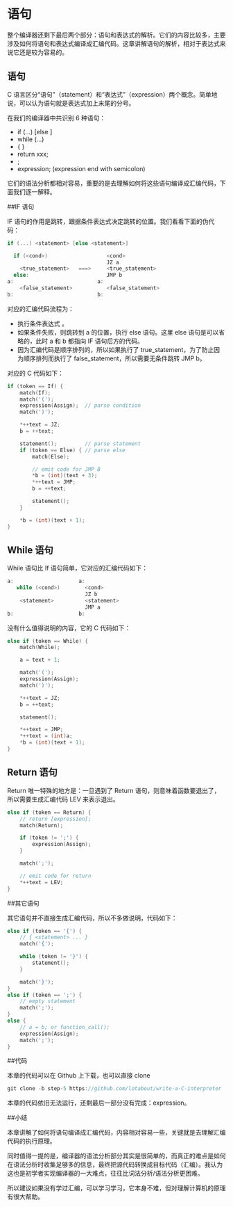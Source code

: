 # 语句


整个编译器还剩下最后两个部分：语句和表达式的解析。它们的内容比较多，主要涉及如何将语句和表达式编译成汇编代码。这章讲解语句的解析，相对于表达式来说它还是较为容易的。

## 语句

C 语言区分“语句”（statement）和“表达式”（expression）两个概念。简单地说，可以认为语句就是表达式加上末尾的分号。

在我们的编译器中共识别 6 种语句：

- if (...) <statement> [else <statement>]
- while (...) <statement>
- { <statement> }
- return xxx;
- <empty statement>;
- expression; (expression end with semicolon)

它们的语法分析都相对容易，重要的是去理解如何将这些语句编译成汇编代码，下面我们逐一解释。

##IF 语句

IF 语句的作用是跳转，跟据条件表达式决定跳转的位置。我们看看下面的伪代码：

```c
if (...) <statement> [else <statement>]

  if (<cond>)                   <cond>
                                JZ a
    <true_statement>   ===>     <true_statement>
  else:                         JMP b
a:                           a:
    <false_statement>           <false_statement>
b:                           b:
```


对应的汇编代码流程为：

- 执行条件表达式 <cond>。
- 如果条件失败，则跳转到 a 的位置，执行 else 语句。这里 else 语句是可以省略的，此时 a 和 b 都指向 IF 语句后方的代码。
- 因为汇编代码是顺序排列的，所以如果执行了 true_statement，为了防止因为顺序排列而执行了 false_statement，所以需要无条件跳转 JMP b。


对应的 C 代码如下：

```c
if (token == If) {
    match(If);
    match('(');
    expression(Assign);  // parse condition
    match(')');

    *++text = JZ;
    b = ++text;

    statement();         // parse statement
    if (token == Else) { // parse else
        match(Else);

        // emit code for JMP B
        *b = (int)(text + 3);
        *++text = JMP;
        b = ++text;

        statement();
    }

    *b = (int)(text + 1);
}
```

## While 语句

While 语句比 If 语句简单，它对应的汇编代码如下：

```c
a:                     a:
   while (<cond>)        <cond>
                         JZ b
    <statement>          <statement>
                         JMP a
b:                     b:
```

没有什么值得说明的内容，它的 C 代码如下：

```c
else if (token == While) {
    match(While);

    a = text + 1;

    match('(');
    expression(Assign);
    match(')');

    *++text = JZ;
    b = ++text;

    statement();

    *++text = JMP;
    *++text = (int)a;
    *b = (int)(text + 1);
}
```

## Return 语句

Return 唯一特殊的地方是：一旦遇到了 Return 语句，则意味着函数要退出了，所以需要生成汇编代码 LEV 来表示退出。

```c
else if (token == Return) {
    // return [expression];
    match(Return);

    if (token != ';') {
        expression(Assign);
    }

    match(';');

    // emit code for return
    *++text = LEV;
}
```

##其它语句

其它语句并不直接生成汇编代码，所以不多做说明，代码如下：

```c
else if (token == '{') {
    // { <statement> ... }
    match('{');

    while (token != '}') {
        statement();
    }

    match('}');
}
else if (token == ';') {
    // empty statement
    match(';');
}
else {
    // a = b; or function_call();
    expression(Assign);
    match(';');
}
```

##代码

本章的代码可以在 Github 上下载，也可以直接 clone
```c
git clone -b step-5 https://github.com/lotabout/write-a-C-interpreter
```

本章的代码依旧无法运行，还剩最后一部分没有完成：expression。

##小结

本章讲解了如何将语句编译成汇编代码，内容相对容易一些，关键就是去理解汇编代码的执行原理。

同时值得一提的是，编译器的语法分析部分其实是很简单的，而真正的难点是如何在语法分析时收集足够多的信息，最终把源代码转换成目标代码（汇编）。我认为这也是初学者实现编译器的一大难点，往往比词法分析/语法分析更困难。

所以建议如果没有学过汇编，可以学习学习，它本身不难，但对理解计算机的原理有很大帮助。